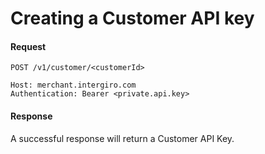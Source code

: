 # Creating a Customer API key
#### Request
```{1}
POST /v1/customer/<customerId>

Host: merchant.intergiro.com
Authentication: Bearer <private.api.key>

```
#### Response
A successful response will return a Customer API Key.

